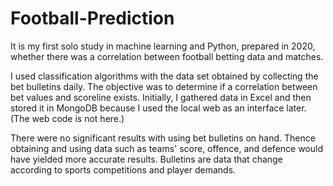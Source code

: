# Football-Prediction
It is my first solo study in machine learning and Python, prepared in 2020, whether there was a correlation between football betting data and matches.

I used classification algorithms with the data set obtained by collecting the bet bulletins daily. 
The objective was to determine if a correlation between bet values and scoreline exists. 
Initially, I gathered data in Excel and then stored it in MongoDB because I used the local web as an interface later. (The web code is not here.)

There were no significant results with using bet bulletins on hand. Thence obtaining and using data such as teams' score, offence, and defence would have yielded more accurate results.
Bulletins are data that change according to sports competitions and player demands.
